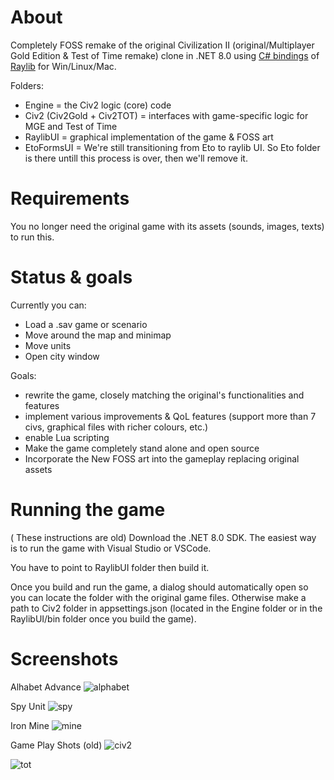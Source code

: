 # About

Completely FOSS remake of the original Civilization II
(original/Multiplayer Gold Edition & Test of Time remake) clone in .NET 8.0 using [C# bindings](https://github.com/MrScautHD/Raylib-CSharp) of [Raylib](https://www.raylib.com/) for Win/Linux/Mac.

Folders:
- Engine = the Civ2 logic (core) code
- Civ2 (Civ2Gold + Civ2TOT) = interfaces with game-specific logic for MGE and Test of Time
- RaylibUI = graphical implementation of the game & FOSS art
- EtoFormsUI = We're still transitioning from Eto to raylib UI. So Eto folder is there untill this process is over, then we'll remove it.

# Requirements

You no longer need the original game with its assets (sounds, images, texts) to run this.

# Status & goals

Currently you can:
- Load a .sav game or scenario
- Move around the map and minimap
- Move units
- Open city window

Goals:
- rewrite the game, closely matching the original's functionalities and features
- implement various improvements & QoL features (support more than 7 civs, graphical files with richer colours, etc.)
- enable Lua scripting
- Make the game completely stand alone and open source
- Incorporate the New FOSS art into the gameplay replacing original assets 

# Running the game
( These instructions are old)
Download the .NET 8.0 SDK. The easiest way is to run the game with Visual Studio or VSCode.
 
You have to point to RaylibUI folder then build it.

Once you build and run the game, a dialog should automatically open so you can locate the folder with the original game files. Otherwise make a path to Civ2 folder in appsettings.json (located in the Engine folder or in the RaylibUI/bin folder once you build the game).

# Screenshots

Alhabet Advance
![alphabet](https://github.com/crhy/Civ2-clone/blob/master/RaylibUI/FOSS%20art/Advances/alphabet.jpg)

Spy Unit
![spy](https://github.com/crhy/Civ2-clone/blob/master/RaylibUI/FOSS%20art/Units/spy.gif)

Iron Mine
![mine](https://github.com/crhy/Civ2-clone/blob/master/RaylibUI/FOSS%20art/Other/looking-down-on-an-iron-mine-in-the-side-of-a-snowy-mountain-peak-766986932.jpg)

Game Play Shots (old)
![civ2](https://github.com/user-attachments/assets/48372674-e978-431c-a9ef-2927c0b5e203)

![tot](https://github.com/user-attachments/assets/0e776c19-be01-4bdc-868b-13e31424bd7f)
